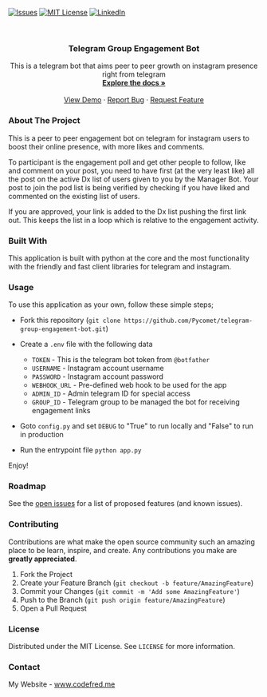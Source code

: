 <!--
*** Thanks for checking out this README Template. If you have a suggestion that would
*** make this better, please fork the repo and create a pull request or simply open
*** an issue with the tag "enhancement".
*** Thanks again! Now go create something AMAZING! :D
-->





<!-- PROJECT SHIELDS -->
<!--
*** I'm using markdown "reference style" links for readability.
*** Reference links are enclosed in brackets [ ] instead of parentheses ( ).
*** See the bottom of this document for the declaration of the reference variables
*** for contributors-url, forks-url, etc. This is an optional, concise syntax you may use.
*** https://www.markdownguide.org/basic-syntax/#reference-style-links
-->
[![Issues][issues-shield]][issues-url]
[![MIT License][license-shield]][license-url]
[![LinkedIn][linkedin-shield]][linkedin-url]



<!-- PROJECT LOGO -->
<br />
<p align="center">
  <!-- <a href="https://github.com/Pycomet/telegram-group-engagement-bot">
    <img src="images/logo.png" alt="Logo" width="80" height="80">
  </a> -->

  <h3 align="center">Telegram Group Engagement Bot</h3>

  <p align="center">
    This is a telegram bot that aims peer to peer growth on instagram presence right from telegram
    <br />
    <a href="https://github.com/Pycomet/telegram-group-engagement-bot"><strong>Explore the docs »</strong></a>
    <br />
    <br />
    <a href="https://github.com/Pycomet/telegram-group-engagement-bot">View Demo</a>
    ·
    <a href="https://github.com/Pycomet/telegram-group-engagement-bot/issues">Report Bug</a>
    ·
    <a href="https://github.com/Pycomet/telegram-group-engagement-bot/issues">Request Feature</a>
  </p>
</p>

<!-- ABOUT THE PROJECT -->
### About The Project


This is a peer to peer engagement bot on telegram for instagram users to boost their online presence, with more likes and comments.

To participant is the engagement poll and get other people to follow, like and comment on your post, you need to have first (at the very least like) all the post on the active Dx list of users given to you by the Manager Bot. Your post to join the pod list is being verified by checking if you have liked and commented on the existing list of users.

If you are approved, your link is added to the Dx list pushing the first link out. This keeps the list in a loop which is relative to the engagement activity.

### Built With

This application is built with python at the core and the most functionality with the friendly and fast client libraries for telegram and instagram.


<!-- USAGE EXAMPLES -->
### Usage

To use this application as your own, follow these simple steps;

  - Fork this repository (`git clone https://github.com/Pycomet/telegram-group-engagement-bot.git`)

  - Create a `.env` file with the following data
    - `TOKEN` - This is the telegram bot token from `@botfather`
    - `USERNAME` - Instagram account username
    - `PASSWORD` - Instagram account password
    - `WEBHOOK_URL` - Pre-defined web hook to be used for the app
    - `ADMIN_ID` - Admin telegram ID for special access
    - `GROUP_ID` - Telegram group to be managed the bot for receiving engagement links

  - Goto `config.py` and set `DEBUG` to "True" to run locally and "False" to run in production

  - Run the entrypoint file `python app.py`

Enjoy!


<!-- ROADMAP -->
### Roadmap

See the [open issues](https://github.com/Pycomet/telegram-group-engagement-bot/issues) for a list of proposed features (and known issues).



<!-- CONTRIBUTING -->
### Contributing

Contributions are what make the open source community such an amazing place to be learn, inspire, and create. Any contributions you make are **greatly appreciated**.

1. Fork the Project
2. Create your Feature Branch (`git checkout -b feature/AmazingFeature`)
3. Commit your Changes (`git commit -m 'Add some AmazingFeature'`)
4. Push to the Branch (`git push origin feature/AmazingFeature`)
5. Open a Pull Request



<!-- LICENSE -->
### License

Distributed under the MIT License. See `LICENSE` for more information.



<!-- CONTACT -->
### Contact

My Website - <a href="https://www.codefred.me">www.codefred.me</a>




<!-- MARKDOWN LINKS & IMAGES -->
<!-- https://www.markdownguide.org/basic-syntax/#reference-style-links -->
[contributors-shield]: https://img.shields.io/github/contributors/Pycomet/telegram-group-engagement-bot.svg?style=flat-square
[contributors-url]: https://github.com/Pycomet/telegram-group-engagement-bot/graphs/contributors
[forks-shield]: https://img.shields.io/github/forks/Pycomet/telegram-group-engagement-bot.svg?style=flat-square
[forks-url]: https://github.com/Pycomet/telegram-group-engagement-bot/network/members
[stars-shield]: https://img.shields.io/github/stars/Pycomet/telegram-group-engagement-bot.svg?style=flat-square
[stars-url]: https://github.com/Pycomet/telegram-group-engagement-bot/stargazers
[issues-shield]: https://img.shields.io/github/issues/Pycomet/telegram-group-engagement-bot.svg?style=flat-square
[issues-url]: https://github.com/Pycomet/telegram-group-engagement-bot/issues
[license-shield]: https://img.shields.io/github/license/Pycomet/telegram-group-engagement-bot.svg?style=flat-square
[license-url]: https://github.com/Pycomet/telegram-group-engagement-bot/blob/master/LICENSE.txt
[linkedin-shield]: https://img.shields.io/badge/-LinkedIn-black.svg?style=flat-square&logo=linkedin&colorB=555
[linkedin-url]: https://linkedin.com/in/alfredemmanuelinyang/
[product-screenshot]: images/screenshot.png
